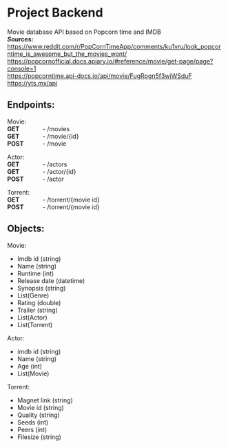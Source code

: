 # Project Backend
Movie database API based on Popcorn time and IMDB  
***Sources:***  
https://www.reddit.com/r/PopCornTimeApp/comments/ku1vru/look_popcorntime_is_awesome_but_the_movies_wont/  
https://popcornofficial.docs.apiary.io/#reference/movie/get-page/page?console=1  
https://popcorntime.api-docs.io/api/movie/FugRpgn5f3wjWSduF  
https://yts.mx/api  

## Endpoints:
Movie:  
**GET**&emsp; &emsp; &emsp; - /movies  
**GET**&emsp; &emsp; &emsp; - /movie/{id}  
**POST**&emsp; &emsp; &nbsp; - /movie  

Actor:  
**GET**&emsp; &emsp; &emsp; - /actors  
**GET**&emsp; &emsp; &emsp; - /actor/{id}  
**POST**&emsp; &emsp; &nbsp; - /actor  

Torrent:  
**GET**&emsp; &emsp; &emsp; - /torrent/{movie id}  
**POST**&emsp; &emsp; &nbsp; - /torrent/{movie id}  

## Objects:

Movie:
- Imdb id	    (string)
- Name		    (string)
- Runtime	    (int)
- Release date	(datetime)
- Synopsis	    (string)
- List(Genre)
- Rating	    (double)
- Trailer	    (string)
- List(Actor)
- List(Torrent)
  
Actor:
- imdb id	    (string)
- Name		    (string)
- Age		    (int)
- List(Movie)
  
Torrent:
- Magnet link 	(string)
- Movie id 	    (string)
- Quality 	    (string)
- Seeds 	    (int)
- Peers 	    (int)
- Filesize 	    (string)